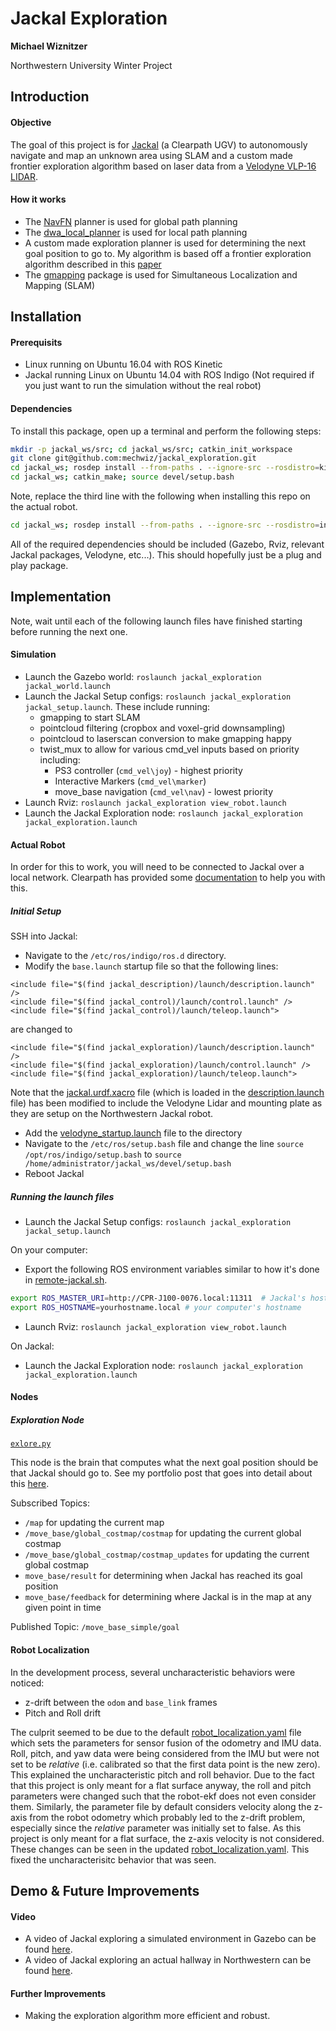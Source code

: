 # Jackal Exploration
**Michael Wiznitzer**

Northwestern University Winter Project


## Introduction
####  Objective
The goal of this project is for [Jackal](https://www.clearpathrobotics.com/jackal-small-unmanned-ground-vehicle/) (a Clearpath UGV) to autonomously navigate and map an unknown area using SLAM and a custom made frontier exploration algorithm based on laser data from a [Velodyne VLP-16 LIDAR](http://velodynelidar.com/vlp-16.html).

#### How it works
- The  [NavFN](http://wiki.ros.org/navfn?distro=indigo) planner is used for global path planning
- The [dwa_local_planner](http://wiki.ros.org/dwa_local_planner) is used for local path planning
- A custom made exploration planner is used for determining the next goal position to go to. My algorithm is based off a frontier exploration algorithm described in this [paper](https://www.cs.cmu.edu/~motionplanning/papers/sbp_papers/integrated1/yamauchi_frontiers.pdf)
- The [gmapping](http://wiki.ros.org/gmapping?distro=indigo) package is used for Simultaneous Localization and Mapping (SLAM)

## Installation
#### Prerequisits
- Linux running on Ubuntu 16.04 with ROS Kinetic
- Jackal running Linux on Ubuntu 14.04 with ROS Indigo (Not required if you just want to run the simulation without the real robot)

#### Dependencies
To install this package, open up a terminal and perform the following steps:
```bash
mkdir -p jackal_ws/src; cd jackal_ws/src; catkin_init_workspace
git clone git@github.com:mechwiz/jackal_exploration.git
cd jackal_ws; rosdep install --from-paths . --ignore-src --rosdistro=kinetic
cd jackal_ws; catkin_make; source devel/setup.bash
```
Note, replace the third line with the following when installing this repo on the actual robot.
```bash
cd jackal_ws; rosdep install --from-paths . --ignore-src --rosdistro=indigo
```
All of the required dependencies should be included (Gazebo, Rviz, relevant Jackal packages, Velodyne, etc...). This should hopefully just be a plug and play package.

## Implementation
Note, wait until each of the following launch files have finished starting before running the next one.
#### Simulation
- Launch the Gazebo world: `roslaunch jackal_exploration jackal_world.launch`
- Launch the Jackal Setup configs: `roslaunch jackal_exploration jackal_setup.launch`. These include running:
    - gmapping to start SLAM
    - pointcloud filtering (cropbox and voxel-grid downsampling)
    - pointcloud to laserscan conversion to make gmapping happy
    - twist_mux to allow for various cmd_vel inputs based on priority including:
        - PS3 controller (`cmd_vel\joy`) - highest priority
        - Interactive Markers (`cmd_vel\marker`)
        - move_base navigation (`cmd_vel\nav`) - lowest priority
- Launch Rviz: `roslaunch jackal_exploration view_robot.launch`
- Launch the Jackal Exploration node: `roslaunch jackal_exploration jackal_exploration.launch`

#### Actual Robot
In order for this to work, you will need to be connected to Jackal over a local network. Clearpath has provided some [documentation](https://www.clearpathrobotics.com/assets/guides/jackal/network.html) to help you with this.

##### Initial Setup
SSH into Jackal:
- Navigate to the `/etc/ros/indigo/ros.d` directory.
- Modify the `base.launch` startup file so that the following lines:
```
<include file="$(find jackal_description)/launch/description.launch" />
<include file="$(find jackal_control)/launch/control.launch" />
<include file="$(find jackal_control)/launch/teleop.launch">
```
are changed to
```
<include file="$(find jackal_exploration)/launch/description.launch" />
<include file="$(find jackal_exploration)/launch/control.launch" />
<include file="$(find jackal_exploration)/launch/teleop.launch">
```
Note that the [jackal.urdf.xacro](urdf/jackal.urdf.xacro) file (which is loaded in the [description.launch](launch/description.launch) file) has been modified to include the Velodyne Lidar and mounting plate as they are setup on the Northwestern Jackal robot.
- Add the [velodyne_startup.launch](launch/velodyne_startup.launch) file to the directory
- Navigate to the `/etc/ros/setup.bash` file and change the line `source /opt/ros/indigo/setup.bash` to `source /home/administrator/jackal_ws/devel/setup.bash`
- Reboot Jackal

##### Running the launch files
- Launch the Jackal Setup configs: `roslaunch jackal_exploration jackal_setup.launch`

On your computer:
- Export the following ROS environment variables similar to how it's done in [remote-jackal.sh](remote-jackal.sh).
```bash
export ROS_MASTER_URI=http://CPR-J100-0076.local:11311  # Jackal's hostname and port
export ROS_HOSTNAME=yourhostname.local # your computer's hostname
```
- Launch Rviz: `roslaunch jackal_exploration view_robot.launch`

On Jackal:
- Launch the Jackal Exploration node: `roslaunch jackal_exploration jackal_exploration.launch`


#### Nodes
##### Exploration Node
[`exlore.py`](src/explore.py)

This node is the brain that computes what the next goal position should be that Jackal should go to. See my portfolio post that goes into detail about this [here](https://mechwiz.github.io/Portfolio/).

Subscribed Topics:
- `/map` for updating the current map
- `/move_base/global_costmap/costmap` for updating the current global costmap
- `/move_base/global_costmap/costmap_updates` for updating the current global costmap
- `move_base/result` for determining when Jackal has reached its goal position
- `move_base/feedback` for determining where Jackal is in the map at any given point in time

Published Topic: `/move_base_simple/goal`

#### Robot Localization
In the development process, several uncharacteristic behaviors were noticed:
- z-drift between the `odom` and `base_link` frames
- Pitch and Roll drift

The culprit seemed to be due to the default [robot_localization.yaml](https://github.com/jackal/jackal/blob/kinetic-devel/jackal_control/config/robot_localization.yaml) file which sets the parameters for sensor fusion of the odometry and IMU data. Roll, pitch, and yaw data were being considered from the IMU but were not set to be _relative_ (i.e. calibrated so that the first data point is the new zero). This explained the uncharacteristic pitch and roll behavior. Due to the fact that this project is only meant for a flat surface anyway, the roll and pitch parameters were changed such that the robot-ekf does not even consider them. Similarly, the parameter file by default considers velocity along the z-axis from the robot odometry which probably led to the z-drift problem, especially since the _relative_ parameter was initially set to false. As this project is only meant for a flat surface, the z-axis velocity is not considered. These changes can be seen in the updated [robot_localization.yaml](params/robot_localization.yaml). This fixed the uncharacterisitc behavior that was seen.

## Demo & Future Improvements
#### Video
- A video of Jackal exploring a simulated environment in Gazebo can be found [here](https://www.youtube.com/watch?v=x4oIJKmgQMc).
- A video of Jackal exploring an actual hallway in Northwestern can be found [here](https://www.youtube.com/watch?v=8slMv4ZIi4U).
#### Further Improvements
- Making the exploration algorithm more efficient and robust.
